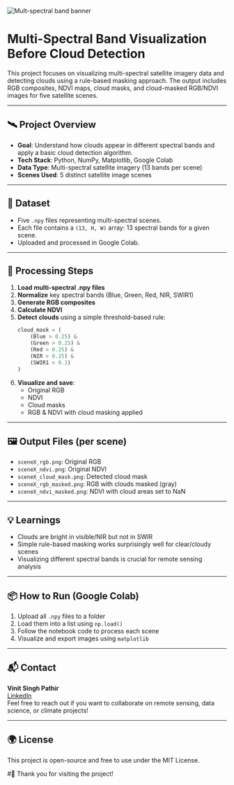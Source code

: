 ![Mult-spectral band banner](https://github.com/user-attachments/assets/1f098cf3-6471-46cd-8d4e-4c217afac59c)


# Multi-Spectral Band Visualization Before Cloud Detection

This project focuses on visualizing multi-spectral satellite imagery data and detecting clouds using a rule-based masking approach. The output includes RGB composites, NDVI maps, cloud masks, and cloud-masked RGB/NDVI images for five satellite scenes.

---

## 🛰️ Project Overview

- **Goal**: Understand how clouds appear in different spectral bands and apply a basic cloud detection algorithm.
- **Tech Stack**: Python, NumPy, Matplotlib, Google Colab
- **Data Type**: Multi-spectral satellite imagery (13 bands per scene)
- **Scenes Used**: 5 distinct satellite image scenes

---

## 📁 Dataset

- Five `.npy` files representing multi-spectral scenes.
- Each file contains a `(13, H, W)` array: 13 spectral bands for a given scene.
- Uploaded and processed in Google Colab.

---

## 🧪 Processing Steps

1. **Load multi-spectral .npy files**
2. **Normalize** key spectral bands (Blue, Green, Red, NIR, SWIR1)
3. **Generate RGB composites**
4. **Calculate NDVI**
5. **Detect clouds** using a simple threshold-based rule:
    ```python
    cloud_mask = (
        (Blue > 0.25) &
        (Green > 0.25) &
        (Red > 0.25) &
        (NIR > 0.25) &
        (SWIR1 < 0.3)
    )
    ```
6. **Visualize and save**:
   - Original RGB
   - NDVI
   - Cloud masks
   - RGB & NDVI with cloud masking applied

---

## 🖼️ Output Files (per scene)

- `sceneX_rgb.png`: Original RGB
- `sceneX_ndvi.png`: Original NDVI
- `sceneX_cloud_mask.png`: Detected cloud mask
- `sceneX_rgb_masked.png`: RGB with clouds masked (gray)
- `sceneX_ndvi_masked.png`: NDVI with cloud areas set to NaN

---

## 💡 Learnings

- Clouds are bright in visible/NIR but not in SWIR
- Simple rule-based masking works surprisingly well for clear/cloudy scenes
- Visualizing different spectral bands is crucial for remote sensing analysis

---

## 📦 How to Run (Google Colab)

1. Upload all `.npy` files to a folder
2. Load them into a list using `np.load()`
3. Follow the notebook code to process each scene
4. Visualize and export images using `matplotlib`

---

## 📬 Contact

**Vinit Singh Pathir**  
[LinkedIn](https://www.linkedin.com/in/vinit-singh-cse/)  
Feel free to reach out if you want to collaborate on remote sensing, data science, or climate projects!

---

## 🌍 License

This project is open-source and free to use under the MIT License.

#🚀 Thank you for visiting the project!
